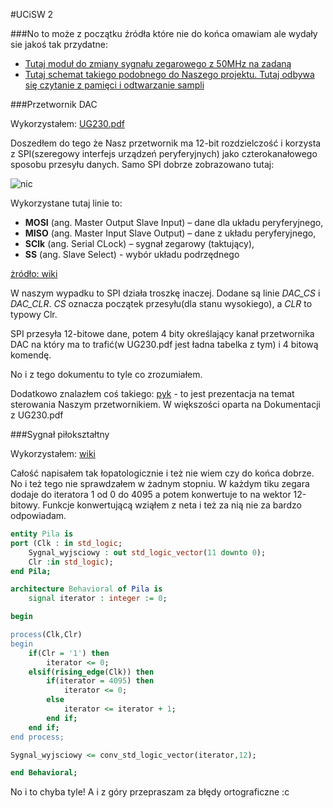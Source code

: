 #UCiSW 2

###No to może z początku źródła które nie do końca omawiam ale wydały sie jakoś tak przydatne:

 * [Tutaj moduł do zmiany sygnału zegarowego z 50MHz na zadaną](http://www.zsk.ict.pwr.wroc.pl/zsk_ftp/fpga/#_Toc476142660)
 * [Tutaj schemat takiego podobnego do Naszego projektu. Tutaj odbywa się czytanie z pamięci i odtwarzanie sampli](http://www.zsk.ict.pwr.wroc.pl/zsk_ftp/fpga/Test_WAVreader.pdf)

###Przetwornik DAC

Wykorzystałem: [UG230.pdf](https://www.xilinx.com/support/documentation/boards_and_kits/ug230.pdf)

Doszedłem do tego że Nasz przetwornik ma 12-bit rozdzielczość i korzysta z SPI(szeregowy interfejs urządzeń peryferyjnych) jako czterokanałowego sposobu przesyłu danych. Samo SPI dobrze zobrazowano tutaj:

![nic](https://upload.wikimedia.org/wikipedia/commons/e/ed/SPI_single_slave.svg)

Wykorzystane tutaj linie to:
 * **MOSI** (ang. Master Output Slave Input) – dane dla układu peryferyjnego,
 * **MISO** (ang. Master Input Slave Output) – dane z układu peryferyjnego,
 * **SClk** (ang. Serial CLock) – sygnał zegarowy (taktujący),
 * **SS** (ang. Slave Select) - wybór układu podrzędnego

[żródło: wiki](https://pl.wikipedia.org/wiki/Serial_Peripheral_Interface)

W naszym wypadku to SPI działa troszkę inaczej. Dodane są linie *DAC_CS* i *DAC_CLR*. *CS* oznacza początek przesyłu(dla stanu wysokiego), a *CLR* to typowy Clr.

SPI przesyła 12-bitowe dane, potem 4 bity określający kanał przetwornika DAC na który ma to trafić(w UG230.pdf jest ładna tabelka z tym) i 4 bitową komendę.

No i z tego dokumentu to tyle co zrozumiałem.

Dodatkowo znalazłem coś takiego: [pyk](https://www.xilinx.com/products/boards/s3estarter/files/s3esk_picoblaze_dac_control.pdf) - to jest prezentacja na temat sterowania Naszym przetwornikiem. W większości oparta na Dokumentacji z UG230.pdf

###Sygnał piłokształtny

Wykorzystałem: [wiki](https://en.wikipedia.org/wiki/sawtooth_wave)

Całość napisałem tak łopatologicznie i też nie wiem czy do końca dobrze. No i też tego nie sprawdzałem w żadnym stopniu. W każdym tiku zegara dodaje do iteratora 1 od 0 do 4095 a potem konwertuje to na wektor 12-bitowy. Funkcje konwertującą wziąłem z neta i też za nią nie za bardzo odpowiadam.

```vhd
entity Pila is
port (Clk : in std_logic; 
    Sygnal_wyjsciowy : out std_logic_vector(11 downto 0);
    Clr :in std_logic);
end Pila;

architecture Behavioral of Pila is
	signal iterator : integer := 0;

begin

process(Clk,Clr)
begin
	if(Clr = '1') then
	    iterator <= 0;
	elsif(rising_edge(Clk)) then
	    if(iterator = 4095) then
	        iterator <= 0;
	    else
	        iterator <= iterator + 1;
	    end if;
	end if;
end process;

Sygnal_wyjsciowy <= conv_std_logic_vector(iterator,12);

end Behavioral;
```

No i to chyba tyle! 
A i z góry przepraszam za błędy ortograficzne :c